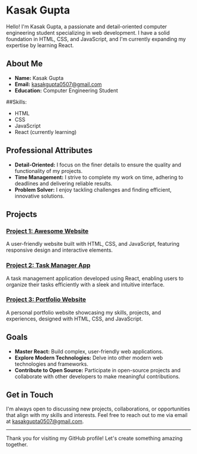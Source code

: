 # Kasak Gupta

Hello! I'm Kasak Gupta, a passionate and detail-oriented computer engineering student specializing in web development. I have a solid foundation in HTML, CSS, and JavaScript, and I'm currently expanding my expertise by learning React.

## About Me

- **Name:** Kasak Gupta
- **Email:** [kasakgupta0507@gmail.com](mailto:kasakgupta0507@gmail.com)
- **Education:** Computer Engineering Student

 ##Skills:
 - HTML
 - CSS
 - JavaScript
 - React (currently learning)

## Professional Attributes

- **Detail-Oriented:** I focus on the finer details to ensure the quality and functionality of my projects.
- **Time Management:** I strive to complete my work on time, adhering to deadlines and delivering reliable results.
- **Problem Solver:** I enjoy tackling challenges and finding efficient, innovative solutions.

## Projects

### [Project 1: Awesome Website](link-to-project)
A user-friendly website built with HTML, CSS, and JavaScript, featuring responsive design and interactive elements.

### [Project 2: Task Manager App](link-to-project)
A task management application developed using React, enabling users to organize their tasks efficiently with a sleek and intuitive interface.

### [Project 3: Portfolio Website](link-to-project)
A personal portfolio website showcasing my skills, projects, and experiences, designed with HTML, CSS, and JavaScript.

## Goals

- **Master React:** Build complex, user-friendly web applications.
- **Explore Modern Technologies:** Delve into other modern web technologies and frameworks.
- **Contribute to Open Source:** Participate in open-source projects and collaborate with other developers to make meaningful contributions.

## Get in Touch

I'm always open to discussing new projects, collaborations, or opportunities that align with my skills and interests. Feel free to reach out to me via email at [kasakgupta0507@gmail.com](mailto:kasakgupta0507@gmail.com).

---

Thank you for visiting my GitHub profile! Let's create something amazing together.
